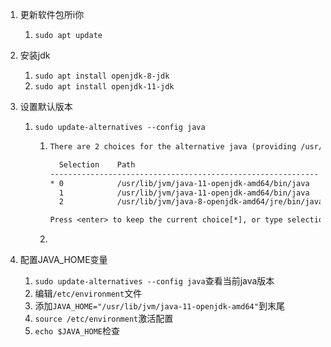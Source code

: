1. 更新软件包所i你

   1. `sudo apt update`

2. 安装jdk

   1. `sudo apt install openjdk-8-jdk`
   2. `sudo apt install openjdk-11-jdk`

3. 设置默认版本

   1. `sudo update-alternatives --config java`

      1. ```txt
         There are 2 choices for the alternative java (providing /usr/bin/java).
         
           Selection    Path                                            Priority   Status
         ------------------------------------------------------------
         * 0            /usr/lib/jvm/java-11-openjdk-amd64/bin/java      1111      auto mode
           1            /usr/lib/jvm/java-11-openjdk-amd64/bin/java      1111      manual mode
           2            /usr/lib/jvm/java-8-openjdk-amd64/jre/bin/java   1081      manual mode
         
         Press <enter> to keep the current choice[*], or type selection number:
         ```

      2. 

4. 配置JAVA_HOME变量

   1. `sudo update-alternatives --config java`查看当前java版本
   2. 编辑`/etc/environment`文件
   3. 添加`JAVA_HOME="/usr/lib/jvm/java-11-openjdk-amd64"`到末尾
   4. `source /etc/environment`激活配置
   5. `echo $JAVA_HOME`检查

